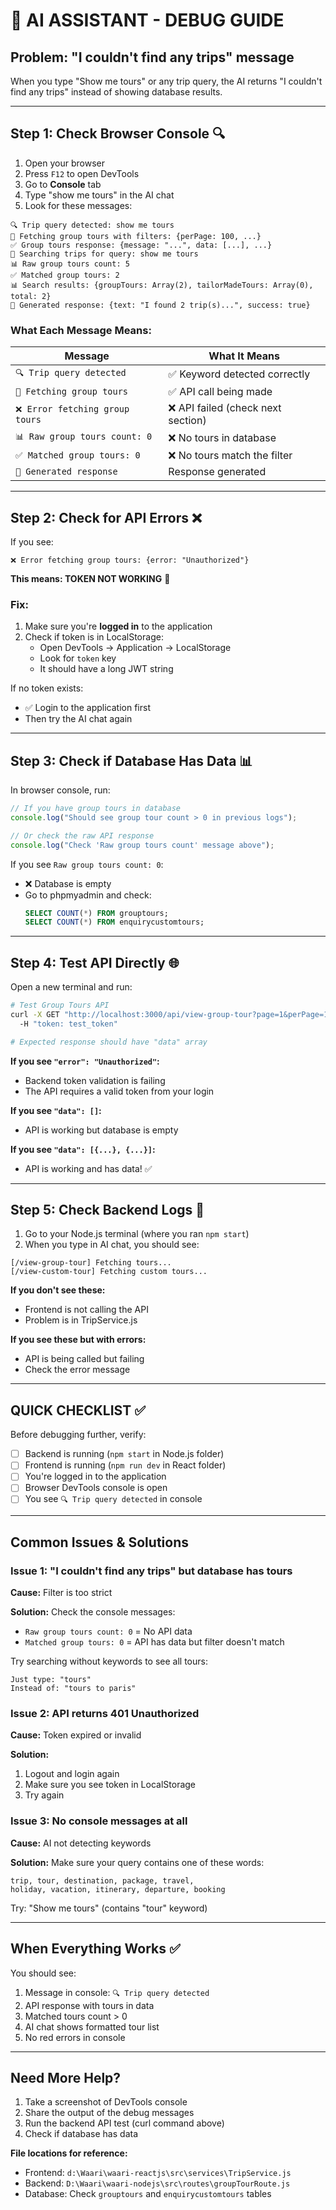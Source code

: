 # 🔧 AI ASSISTANT - DEBUG GUIDE

## Problem: "I couldn't find any trips" message

When you type "Show me tours" or any trip query, the AI returns "I couldn't find any trips" instead of showing database results.

---

## Step 1: Check Browser Console 🔍

1. Open your browser
2. Press `F12` to open DevTools
3. Go to **Console** tab
4. Type "show me tours" in the AI chat
5. Look for these messages:

```
🔍 Trip query detected: show me tours
🎫 Fetching group tours with filters: {perPage: 100, ...}
✅ Group tours response: {message: "...", data: [...], ...}
🔎 Searching trips for query: show me tours
📊 Raw group tours count: 5
✅ Matched group tours: 2
📊 Search results: {groupTours: Array(2), tailorMadeTours: Array(0), total: 2}
💬 Generated response: {text: "I found 2 trip(s)...", success: true}
```

### What Each Message Means:

| Message                         | What It Means                      |
| ------------------------------- | ---------------------------------- |
| `🔍 Trip query detected`        | ✅ Keyword detected correctly      |
| `🎫 Fetching group tours`       | ✅ API call being made             |
| `❌ Error fetching group tours` | ❌ API failed (check next section) |
| `📊 Raw group tours count: 0`   | ❌ No tours in database            |
| `✅ Matched group tours: 0`     | ❌ No tours match the filter       |
| `💬 Generated response`         | Response generated                 |

---

## Step 2: Check for API Errors ❌

If you see:

```
❌ Error fetching group tours: {error: "Unauthorized"}
```

**This means: TOKEN NOT WORKING** 🔴

### Fix:

1. Make sure you're **logged in** to the application
2. Check if token is in LocalStorage:
   - Open DevTools → Application → LocalStorage
   - Look for `token` key
   - It should have a long JWT string

If no token exists:

- ✅ Login to the application first
- Then try the AI chat again

---

## Step 3: Check if Database Has Data 📊

In browser console, run:

```javascript
// If you have group tours in database
console.log("Should see group tour count > 0 in previous logs");

// Or check the raw API response
console.log("Check 'Raw group tours count' message above");
```

If you see `Raw group tours count: 0`:

- ❌ Database is empty
- Go to phpmyadmin and check:
  ```sql
  SELECT COUNT(*) FROM grouptours;
  SELECT COUNT(*) FROM enquirycustomtours;
  ```

---

## Step 4: Test API Directly 🌐

Open a new terminal and run:

```bash
# Test Group Tours API
curl -X GET "http://localhost:3000/api/view-group-tour?page=1&perPage=10" ^
  -H "token: test_token"

# Expected response should have "data" array
```

**If you see `"error": "Unauthorized"`:**

- Backend token validation is failing
- The API requires a valid token from your login

**If you see `"data": []`:**

- API is working but database is empty

**If you see `"data": [{...}, {...}]`:**

- API is working and has data! ✅

---

## Step 5: Check Backend Logs 📝

1. Go to your Node.js terminal (where you ran `npm start`)
2. When you type in AI chat, you should see:

```
[/view-group-tour] Fetching tours...
[/view-custom-tour] Fetching custom tours...
```

**If you don't see these:**

- Frontend is not calling the API
- Problem is in TripService.js

**If you see these but with errors:**

- API is being called but failing
- Check the error message

---

## QUICK CHECKLIST ✅

Before debugging further, verify:

- [ ] Backend is running (`npm start` in Node.js folder)
- [ ] Frontend is running (`npm run dev` in React folder)
- [ ] You're logged in to the application
- [ ] Browser DevTools console is open
- [ ] You see `🔍 Trip query detected` in console

---

## Common Issues & Solutions

### Issue 1: "I couldn't find any trips" but database has tours

**Cause:** Filter is too strict

**Solution:**
Check the console messages:

- `Raw group tours count: 0` = No API data
- `Matched group tours: 0` = API has data but filter doesn't match

Try searching without keywords to see all tours:

```
Just type: "tours"
Instead of: "tours to paris"
```

### Issue 2: API returns 401 Unauthorized

**Cause:** Token expired or invalid

**Solution:**

1. Logout and login again
2. Make sure you see token in LocalStorage
3. Try again

### Issue 3: No console messages at all

**Cause:** AI not detecting keywords

**Solution:**
Make sure your query contains one of these words:

```
trip, tour, destination, package, travel,
holiday, vacation, itinerary, departure, booking
```

Try: "Show me tours" (contains "tour" keyword)

---

## When Everything Works ✅

You should see:

1. Message in console: `🔍 Trip query detected`
2. API response with tours in data
3. Matched tours count > 0
4. AI chat shows formatted tour list
5. No red errors in console

---

## Need More Help?

1. Take a screenshot of DevTools console
2. Share the output of the debug messages
3. Run the backend API test (curl command above)
4. Check if database has data

**File locations for reference:**

- Frontend: `d:\Waari\waari-reactjs\src\services\TripService.js`
- Backend: `D:\Waari\waari-nodejs\src\routes\groupTourRoute.js`
- Database: Check `grouptours` and `enquirycustomtours` tables
